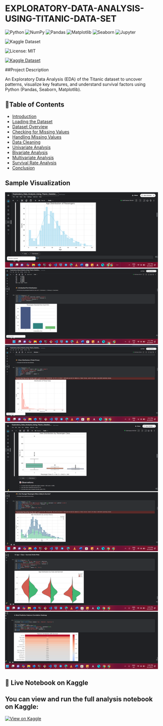 # EXPLORATORY-DATA-ANALYSIS-USING-TITANIC-DATA-SET
<!-- Language & Tools -->
![Python](https://img.shields.io/badge/Python-3.10-blue)
![NumPy](https://img.shields.io/badge/NumPy-Used-informational?logo=numpy)
![Pandas](https://img.shields.io/badge/Pandas-Used-informational?logo=pandas)
![Matplotlib](https://img.shields.io/badge/Matplotlib-Used-informational?logo=matplotlib)
![Seaborn](https://img.shields.io/badge/Seaborn-Used-informational?logo=seaborn)
![Jupyter](https://img.shields.io/badge/Jupyter-Notebook-orange?logo=jupyter)

<!-- Data Source -->
![Kaggle Dataset](https://img.shields.io/badge/Data-Kaggle-blue?logo=kaggle)

<!-- License -->
![License: MIT](https://img.shields.io/badge/License-MIT-yellow.svg)

<!-- Status -->
[![Kaggle Dataset](https://img.shields.io/badge/Data-Kaggle-blue?logo=kaggle)]([https://www.kaggle.com/c/titanic](https://www.kaggle.com/code/danielnzioki/exploratory-data-analysis-using-titanic-dataset-cy))




##Project Description

An Exploratory Data Analysis (EDA) of the Titanic dataset to uncover patterns, visualize key features, and understand survival factors using Python (Pandas, Seaborn, Matplotlib).

## 📑Table of Contents
- [Introduction](#introduction)
- [Loading the Dataset](#loading-the-dataset)
- [Dataset Overview](#dataset-overview)
- [Checking for Missing Values](#checking-for-missing-values)
- [Handling Missing Values](#handling-missing-values)
- [Data Cleaning](#data-cleaning)
- [Univariate Analysis](#univariate-analysis)
- [Bivariate Analysis](#bivariate-analysis)
- [Multivariate Analysis](#multivariate-analysis)
- [Survival Rate Analysis](#survival-rate-analysis)
- [Conclusion](#conclusion)
  
## Sample Visualization
![Age Distribution of Passengers Histogram/KDE](tit_img/2.1.1.png)
![Embarked Port Distribution](tit_img/2.2.png)
![Distribution of Ticket Fairs](tit_img/2.3.png)
![Fare Distribution by Passenger Class](tit_img/3.1.1.png)
![Age Distribution by Survival Status](tit_img/3.2.png)
![Age Distribution by class Survival](tit_img/6.4.png)
![Feature Correlation with Survival](tit_img/6.5.png)

## 🚀 Live Notebook on Kaggle

You can view and run the full analysis notebook on Kaggle:
---
[![View on Kaggle](https://img.shields.io/badge/View_on-Kaggle-blue?logo=kaggle)](https://www.kaggle.com/code/danielnzioki/exploratory-data-analysis-using-titanic-dataset-cy)


